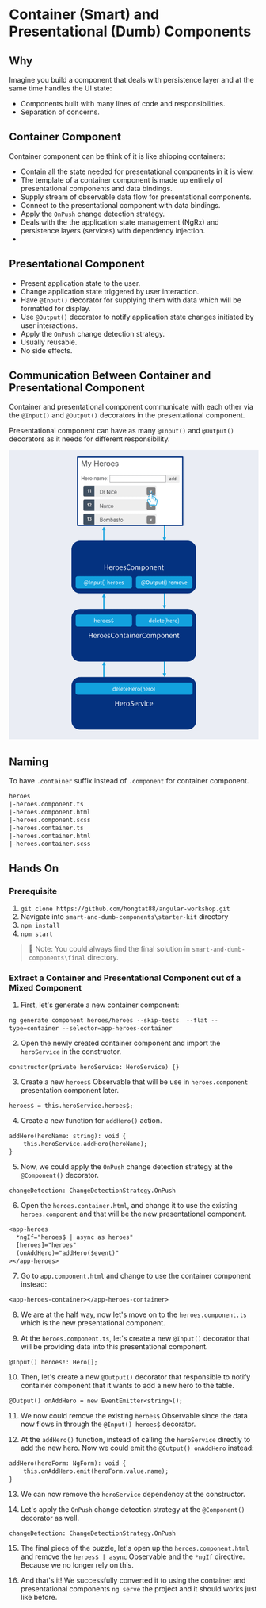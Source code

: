 # Container (Smart) and Presentational (Dumb) Components

## Why

Imagine you build a component that deals with persistence layer and at the same time handles the UI state:

- Components built with many lines of code and responsibilities.
- Separation of concerns.

## Container Component

Container component can be think of it is like shipping containers:

- Contain all the state needed for presentational components in it is view.
- The template of a container component is made up entirely of presentational components and data bindings.
- Supply stream of observable data flow for presentational components.
- Connect to the presentational component with data bindings.
- Apply the `OnPush` change detection strategy.
- Deals with the the application state management (NgRx) and persistence layers (services) with dependency injection.
-

## Presentational Component

- Present application state to the user.
- Change application state triggered by user interaction.
- Have `@Input()` decorator for supplying them with data which will be formatted for display.
- Use `@Output()` decorator to notify application state changes initiated by user interactions.
- Apply the `OnPush` change detection strategy.
- Usually reusable.
- No side effects.

## Communication Between Container and Presentational Component

Container and presentational component communicate with each other via the `@Input()` and `@Output()` decorators in the presentational component.

Presentational component can have as many `@Input()` and `@Output()` decorators as it needs for different responsibility.

![Container Presentational Infographic](./images/container-presentational.png "Container Presentational Infographic")

## Naming

To have `.container` suffix instead of `.component` for container component.

```
heroes
|-heroes.component.ts
|-heroes.component.html
|-heroes.component.scss
|-heroes.container.ts
|-heroes.container.html
|-heroes.container.scss
```

## Hands On

### Prerequisite

1. `git clone https://github.com/hongtat88/angular-workshop.git`
2. Navigate into `smart-and-dumb-components\starter-kit` directory
3. `npm install`
4. `npm start`

> 📝 Note: You could always find the final solution in `smart-and-dumb-components\final` directory.

### Extract a Container and Presentational Component out of a Mixed Component

1. First, let's generate a new container component:

```
ng generate component heroes/heroes --skip-tests  --flat --type=container --selector=app-heroes-container
```

2. Open the newly created container component and import the `heroService` in the constructor.

```
constructor(private heroService: HeroService) {}
```

3. Create a new `heroes$` Observable that will be use in `heroes.component` presentation component later.

```
heroes$ = this.heroService.heroes$;
```

4. Create a new function for `addHero()` action.

```
addHero(heroName: string): void {
    this.heroService.addHero(heroName);
}
```

5. Now, we could apply the `OnPush` change detection strategy at the `@Component()` decorator.

```
changeDetection: ChangeDetectionStrategy.OnPush
```

6. Open the `heroes.container.html`, and change it to use the existing `heroes.component` and that will be the new presentational component.

```
<app-heroes
  *ngIf="heroes$ | async as heroes"
  [heroes]="heroes"
  (onAddHero)="addHero($event)"
></app-heroes>
```

7. Go to `app.component.html` and change to use the container component instead:

```
<app-heroes-container></app-heroes-container>

```

8. We are at the half way, now let's move on to the `heroes.component.ts` which is the new presentational component.

9. At the `heroes.component.ts`, let's create a new `@Input()` decorator that will be providing data into this presentational component.

```
@Input() heroes!: Hero[];
```

10. Then, let's create a new `@Output()` decorator that responsible to notify container component that it wants to add a new hero to the table.

```
@Output() onAddHero = new EventEmitter<string>();
```

11. We now could remove the existing `heroes$` Observable since the data now flows in through the `@Input() heroes$` decorator.

12. At the `addHero()` function, instead of calling the `heroService` directly to add the new hero. Now we could emit the `@Output() onAddHero` instead:

```
addHero(heroForm: NgForm): void {
    this.onAddHero.emit(heroForm.value.name);
}
```

13. We can now remove the `heroService` dependency at the constructor.

14. Let's apply the `OnPush` change detection strategy at the `@Component()` decorator as well.

```
changeDetection: ChangeDetectionStrategy.OnPush
```

15. The final piece of the puzzle, let's open up the `heroes.component.html` and remove the `heroes$ | async` Observable and the `*ngIf` directive. Because we no longer rely on this.

16. And that's it! We successfully converted it to using the container and presentational components `ng serve` the project and it should works just like before.
